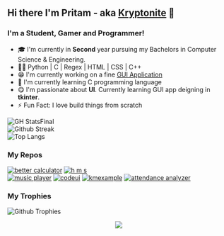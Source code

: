 ## Hi there I'm Pritam - aka [Kryptonite] 🚀

### I'm a Student, Gamer and Programmer!

- 🎓 I'm currently in **Second** year pursuing my Bachelors in Computer Science & Engineering.
- 👩‍💻 Python   |   C   |  Regex  |   HTML  |   CSS   |  C++
- 😁 I'm currently working on a fine [GUI Application]
- 🌱 I'm currently learning C programming language
- 😋 I'm passionate about **UI**. Currently learning GUI app deigning in **tkinter**.
- ⚡ Fun Fact: I love build things from scratch

![GH StatsFinal](https://github-readme-stats.vercel.app/api?username=warmachine028&show_icons=true&bg_color=000000&title_color=f5f9ff&icon_color=00ff3c&text_color=FF0000&hide_border=true)  
![Github Streak](http://github-readme-streak-stats.herokuapp.com?user=warmachine028&theme=radical&hide_border=true&background=000000&stroke=DD0600&fire=C25E19&ring=1DDD0D&dates=00b3ff&currStreakNum=FF3086&currStreakLabel=DD1D00&sideLabels=DD0000&sideNums=DDDDDD)  
![Top Langs](https://github-readme-stats.vercel.app/api/top-langs/?username=warmachine028&bg_color=000000&title_color=f5f9ff&text_color=FF0000&layout=compact&hide_border=true)

### My Repos

[![better calculator]](https://github.com/warmachine028/Better-Calculator)
[![h m s]](https://github.com/warmachine028/Hospital-Management-Software)  
[![music player]](https://github.com/warmachine028/MusicPlayer)
[![codeui]](https://github.com/warmachine028/codeui)
[![kmexample]](https://github.com/warmachine028/KMeansExample)
[![attendance analyzer]](https://github.com/warmachine028/Attendance-Analyzer)

### My Trophies
![Github Trophies](https://github-profile-trophy.vercel.app/?username=warmachine028&margin-w=10&margin-h=10&theme=onestar&column=3&row=2)

<div align=center> <img src="https://komarev.com/ghpvc/?username=warmachine028"> </div>
<!-- Links -->

[kryptonite]: https://warmachine028.github.io
[gui application]: https://warmachine028.github.io/Better-Calculator/

<!-- Repos -->

[better calculator]: https://github-readme-stats.vercel.app/api/pin/?username=warmachine028&repo=Better-Calculator&bg_color=7,000000,023880,C25E19,000000&title_color=f5f9ff&text_color=f5f9ff&hide_border=true&icon_color=f5f9ff
[h m s]: https://github-readme-stats.vercel.app/api/pin/?username=warmachine028&repo=Hospital-Management-Software&bg_color=50,00b3ff,bf0254&title_color=f5f9ff&text_color=f5f9ff&hide_border=true&icon_color=f5f9ff
[music player]: https://github-readme-stats.vercel.app/api/pin/?username=warmachine028&repo=MusicPlayer&bg_color=70,d0ae57,000000&title_color=f5f9ff&text_color=f5f9ff&hide_border=true&icon_color=f5f9ff
[codeui]: https://github-readme-stats.vercel.app/api/pin/?username=warmachine028&repo=codeui&bg_color=70,B20000,000000&title_color=f5f9ff&text_color=f5f9ff&hide_border=true&icon_color=f5f9ff
[kmexample]: https://github-readme-stats.vercel.app/api/pin/?username=warmachine028&repo=KMeansExample&bg_color=30,e96443,904e95&title_color=f5f9ff&text_color=f5f9ff&hide_border=true&icon_color=f5f9ff
[attendance analyzer]: https://github-readme-stats.vercel.app/api/pin/?username=warmachine028&repo=attendance-analyzer&bg_color=70,b8b9ba,000000&title_color=f5f9ff&text_color=f5f9ff&hide_border=true&icon_color=f5f9ff

